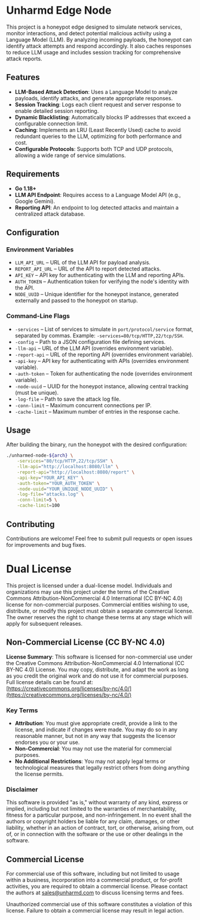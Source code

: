 # Unharmd Edge Node

This project is a honeypot edge designed to simulate network services, monitor interactions, and detect potential malicious activity using a Language Model (LLM). By analyzing incoming payloads, the honeypot can identify attack attempts and respond accordingly. It also caches responses to reduce LLM usage and includes session tracking for comprehensive attack reports.

## Features

- **LLM-Based Attack Detection**: Uses a Language Model to analyze payloads, identify attacks, and generate appropriate responses.
- **Session Tracking**: Logs each client request and server response to enable detailed session reporting.
- **Dynamic Blacklisting**: Automatically blocks IP addresses that exceed a configurable connection limit.
- **Caching**: Implements an LRU (Least Recently Used) cache to avoid redundant queries to the LLM, optimizing for both performance and cost.
- **Configurable Protocols**: Supports both TCP and UDP protocols, allowing a wide range of service simulations.

## Requirements

- **Go 1.18+**
- **LLM API Endpoint**: Requires access to a Language Model API (e.g., Google Gemini).
- **Reporting API**: An endpoint to log detected attacks and maintain a centralized attack database.

## Configuration

### Environment Variables

- `LLM_API_URL` – URL of the LLM API for payload analysis.
- `REPORT_API_URL` – URL of the API to report detected attacks.
- `API_KEY` – API key for authenticating with the LLM and reporting APIs.
- `AUTH_TOKEN` – Authentication token for verifying the node's identity with the API.
- `NODE_UUID` – Unique identifier for the honeypot instance, generated externally and passed to the honeypot on startup.

### Command-Line Flags

- `-services` – List of services to simulate in `port/protocol/service` format, separated by commas. Example: `-services=80/tcp/HTTP,22/tcp/SSH`.
- `-config` – Path to a JSON configuration file defining services.
- `-llm-api` – URL of the LLM API (overrides environment variable).
- `-report-api` – URL of the reporting API (overrides environment variable).
- `-api-key` – API key for authenticating with APIs (overrides environment variable).
- `-auth-token` – Token for authenticating the node (overrides environment variable).
- `-node-uuid` – UUID for the honeypot instance, allowing central tracking (must be unique).
- `-log-file` – Path to save the attack log file.
- `-conn-limit` – Maximum concurrent connections per IP.
- `-cache-limit` – Maximum number of entries in the response cache.

## Usage

After building the binary, run the honeypot with the desired configuration:

```bash
./unharmed-node-${arch} \
    -services="80/tcp/HTTP,22/tcp/SSH" \
    -llm-api="http://localhost:8080/llm" \
    -report-api="http://localhost:8080/report" \
    -api-key="YOUR_API_KEY" \
    -auth-token="YOUR_AUTH_TOKEN" \
    -node-uuid="YOUR_UNIQUE_NODE_UUID" \
    -log-file="attacks.log" \
    -conn-limit=5 \
    -cache-limit=100
```

## Contributing

Contributions are welcome! Feel free to submit pull requests or open issues for improvements and bug fixes.

# Dual License

This project is licensed under a dual-license model. Individuals and organizations may use this project under the terms of the Creative Commons Attribution-NonCommercial 4.0 International (CC BY-NC 4.0) license for non-commercial purposes. Commercial entities wishing to use, distribute, or modify this project must obtain a separate commercial license. The owner reserves the right to change these terms at any stage which will apply for subsequent releases.

## Non-Commercial License (CC BY-NC 4.0)

**License Summary**: This software is licensed for non-commercial use under the Creative Commons Attribution-NonCommercial 4.0 International (CC BY-NC 4.0) License. You may copy, distribute, and adapt the work as long as you credit the original work and do not use it for commercial purposes. Full license details can be found at:
[https://creativecommons.org/licenses/by-nc/4.0/](https://creativecommons.org/licenses/by-nc/4.0/)

### Key Terms

- **Attribution**: You must give appropriate credit, provide a link to the license, and indicate if changes were made. You may do so in any reasonable manner, but not in any way that suggests the licensor endorses you or your use.
- **Non-Commercial**: You may not use the material for commercial purposes.
- **No Additional Restrictions**: You may not apply legal terms or technological measures that legally restrict others from doing anything the license permits.

### Disclaimer

This software is provided "as is," without warranty of any kind, express or implied, including but not limited to the warranties of merchantability, fitness for a particular purpose, and non-infringement. In no event shall the authors or copyright holders be liable for any claim, damages, or other liability, whether in an action of contract, tort, or otherwise, arising from, out of, or in connection with the software or the use or other dealings in the software.

## Commercial License

For commercial use of this software, including but not limited to usage within a business, incorporation into a commercial product, or for-profit activities, you are required to obtain a commercial license. Please contact the authors at sales@unharmd.com to discuss licensing terms and fees.

Unauthorized commercial use of this software constitutes a violation of this license. Failure to obtain a commercial license may result in legal action.
